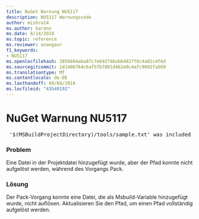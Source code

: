```yaml
---
title: NuGet Warnung NU5117
description: NU5117 Warnungscode
author: mishra14
ms.author: karann
ms.date: 8/14/2018
ms.topic: reference
ms.reviewer: anangaur
f1_keywords:
- NU5117
ms.openlocfilehash: 385b604aba87c7eb92746ab64827f8c4a82c4f6d
ms.sourcegitcommit: 1d1406764c6af5fb7801d462e0c4afc9092fa569
ms.translationtype: MT
ms.contentlocale: de-DE
ms.lasthandoff: 09/04/2018
ms.locfileid: "43549192"
---
```

# <a name="nuget-warning-nu5117"></a>NuGet Warnung NU5117
<pre> '$(MSBuildProjectDirectory)/tools/sample.txt' was included in the project but the path could not be resolved. Skipping...</pre>

### <a name="issue"></a>Problem

Eine Datei in der Projektdatei hinzugefügt wurde, aber der Pfad konnte nicht aufgelöst werden, während des Vorgangs Pack.


### <a name="solution"></a>Lösung

Der Pack-Vorgang konnte eine Datei, die als Msbuild-Variable hinzugefügt wurde, nicht auflösen. Aktualisieren Sie den Pfad, um einen Pfad vollständig aufgelöst werden.

